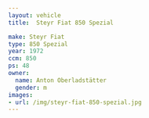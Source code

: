```yaml
---
layout: vehicle
title:  Steyr Fiat 850 Spezial

make: Steyr Fiat
type: 850 Spezial
year: 1972
ccm: 850
ps: 48
owner: 
  name: Anton Oberladstätter
  gender: m
images:
- url: /img/steyr-fiat-850-spezial.jpg
---
```

